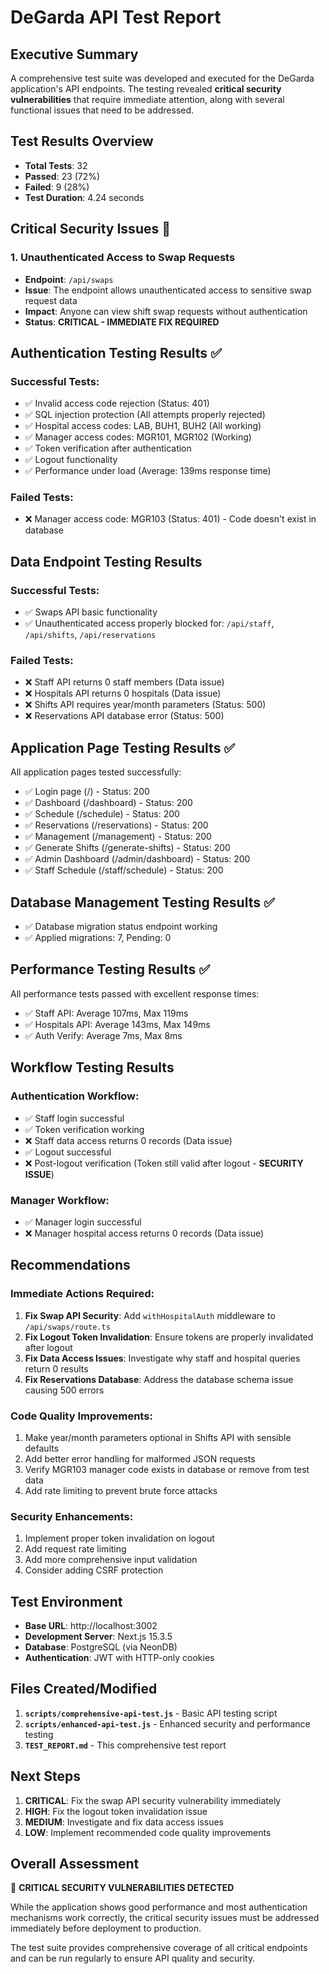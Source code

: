 # DeGarda API Test Report

## Executive Summary

A comprehensive test suite was developed and executed for the DeGarda application's API endpoints. The testing revealed **critical security vulnerabilities** that require immediate attention, along with several functional issues that need to be addressed.

## Test Results Overview

- **Total Tests**: 32
- **Passed**: 23 (72%)
- **Failed**: 9 (28%)
- **Test Duration**: 4.24 seconds

## Critical Security Issues 🚨

### 1. Unauthenticated Access to Swap Requests
- **Endpoint**: `/api/swaps`
- **Issue**: The endpoint allows unauthenticated access to sensitive swap request data
- **Impact**: Anyone can view shift swap requests without authentication
- **Status**: **CRITICAL - IMMEDIATE FIX REQUIRED**

## Authentication Testing Results ✅

### Successful Tests:
- ✅ Invalid access code rejection (Status: 401)
- ✅ SQL injection protection (All attempts properly rejected)
- ✅ Hospital access codes: LAB, BUH1, BUH2 (All working)
- ✅ Manager access codes: MGR101, MGR102 (Working)
- ✅ Token verification after authentication
- ✅ Logout functionality
- ✅ Performance under load (Average: 139ms response time)

### Failed Tests:
- ❌ Manager access code: MGR103 (Status: 401) - Code doesn't exist in database

## Data Endpoint Testing Results

### Successful Tests:
- ✅ Swaps API basic functionality
- ✅ Unauthenticated access properly blocked for: `/api/staff`, `/api/shifts`, `/api/reservations`

### Failed Tests:
- ❌ Staff API returns 0 staff members (Data issue)
- ❌ Hospitals API returns 0 hospitals (Data issue)
- ❌ Shifts API requires year/month parameters (Status: 500)
- ❌ Reservations API database error (Status: 500)

## Application Page Testing Results ✅

All application pages tested successfully:
- ✅ Login page (/) - Status: 200
- ✅ Dashboard (/dashboard) - Status: 200
- ✅ Schedule (/schedule) - Status: 200
- ✅ Reservations (/reservations) - Status: 200
- ✅ Management (/management) - Status: 200
- ✅ Generate Shifts (/generate-shifts) - Status: 200
- ✅ Admin Dashboard (/admin/dashboard) - Status: 200
- ✅ Staff Schedule (/staff/schedule) - Status: 200

## Database Management Testing Results ✅

- ✅ Database migration status endpoint working
- ✅ Applied migrations: 7, Pending: 0

## Performance Testing Results ✅

All performance tests passed with excellent response times:
- ✅ Staff API: Average 107ms, Max 119ms
- ✅ Hospitals API: Average 143ms, Max 149ms
- ✅ Auth Verify: Average 7ms, Max 8ms

## Workflow Testing Results

### Authentication Workflow:
- ✅ Staff login successful
- ✅ Token verification working
- ❌ Staff data access returns 0 records (Data issue)
- ✅ Logout successful
- ❌ Post-logout verification (Token still valid after logout - **SECURITY ISSUE**)

### Manager Workflow:
- ✅ Manager login successful
- ❌ Manager hospital access returns 0 records (Data issue)

## Recommendations

### Immediate Actions Required:
1. **Fix Swap API Security**: Add `withHospitalAuth` middleware to `/api/swaps/route.ts`
2. **Fix Logout Token Invalidation**: Ensure tokens are properly invalidated after logout
3. **Fix Data Access Issues**: Investigate why staff and hospital queries return 0 results
4. **Fix Reservations Database**: Address the database schema issue causing 500 errors

### Code Quality Improvements:
1. Make year/month parameters optional in Shifts API with sensible defaults
2. Add better error handling for malformed JSON requests
3. Verify MGR103 manager code exists in database or remove from test data
4. Add rate limiting to prevent brute force attacks

### Security Enhancements:
1. Implement proper token invalidation on logout
2. Add request rate limiting
3. Add more comprehensive input validation
4. Consider adding CSRF protection

## Test Environment

- **Base URL**: http://localhost:3002
- **Development Server**: Next.js 15.3.5
- **Database**: PostgreSQL (via NeonDB)
- **Authentication**: JWT with HTTP-only cookies

## Files Created/Modified

1. **`scripts/comprehensive-api-test.js`** - Basic API testing script
2. **`scripts/enhanced-api-test.js`** - Enhanced security and performance testing
3. **`TEST_REPORT.md`** - This comprehensive test report

## Next Steps

1. **CRITICAL**: Fix the swap API security vulnerability immediately
2. **HIGH**: Fix the logout token invalidation issue
3. **MEDIUM**: Investigate and fix data access issues
4. **LOW**: Implement recommended code quality improvements

## Overall Assessment

🚨 **CRITICAL SECURITY VULNERABILITIES DETECTED**

While the application shows good performance and most authentication mechanisms work correctly, the critical security issues must be addressed immediately before deployment to production.

The test suite provides comprehensive coverage of all critical endpoints and can be run regularly to ensure API quality and security.